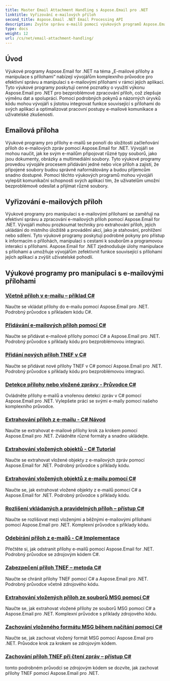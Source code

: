 ```yaml
---
title: Master Email Attachment Handling s Aspose.Email pro .NET
linktitle: Vyřizování e-mailových příloh
second_title: Aspose.Email .NET Email Processing API
description: Zvyšte správu e-mailů pomocí výukových programů Aspose.Email for .NET. Naučte se efektivnější zpracování, analýzy a statistiky založené na datech. Poskytuje se průvodce krok za krokem.
type: docs
weight: 12
url: /cs/net/email-attachment-handling/
---
```

## Úvod

Výukové programy Aspose.Email for .NET na téma „E-mailové přílohy a manipulace s přílohami“ nabízejí vývojářům komplexního průvodce pro efektivní správu a manipulaci s e-mailovými přílohami v rámci jejich aplikací. Tyto výukové programy poskytují cenné poznatky o využití výkonu Aspose.Email pro .NET pro bezproblémové zpracování příloh, což zlepšuje výměnu dat a spolupráci. Pomocí podrobných pokynů a názorných úryvků kódu mohou vývojáři s jistotou integrovat funkce související s přílohami do svých aplikací a optimalizovat pracovní postupy e-mailové komunikace a uživatelské zkušenosti.

## Emailová příloha

Výukové programy pro přílohy e-mailů se ponoří do složitosti začleňování příloh do e-mailových zpráv pomocí Aspose.Email for .NET. Vývojáři se mohou naučit, jak ke svým e-mailům připojovat různé typy souborů, jako jsou dokumenty, obrázky a multimediální soubory. Tyto výukové programy provedou vývojáře procesem přidávání jedné nebo více příloh a zajistí, že připojené soubory budou správně naformátovány a budou příjemcům snadno dostupné. Pomocí těchto výukových programů mohou vývojáři vylepšit komunikační schopnosti svých aplikací tím, že uživatelům umožní bezproblémově odesílat a přijímat různé soubory.

## Vyřizování e-mailových příloh

Výukové programy pro manipulaci s e-mailovými přílohami se zaměřují na efektivní správu a zpracování e-mailových příloh pomocí Aspose.Email for .NET. Vývojáři mohou prozkoumat techniky pro extrahování příloh, jejich ukládání do místního úložiště a provádění akcí, jako je stahování, prohlížení nebo sdílení. Tyto výukové programy poskytují podrobné pokyny pro přístup k informacím o přílohách, manipulaci s cestami k souborům a programovou interakci s přílohami. Aspose.Email for .NET zjednodušuje úlohy manipulace s přílohami a umožňuje vývojářům zefektivnit funkce související s přílohami jejich aplikací a zvýšit uživatelské pohodlí.

## Výukové programy pro manipulaci s e-mailovými přílohami
### [Včetně příloh v e-mailu – příklad C#](./including-attachments-in-email-csharp-example/)
Naučte se vkládat přílohy do e-mailu pomocí Aspose.Email pro .NET. Podrobný průvodce s příkladem kódu C#.
### [Přidávání e-mailových příloh pomocí C#](./adding-email-attachments-using-csharp/)
Naučte se přidávat e-mailové přílohy pomocí C# a Aspose.Email pro .NET. Podrobný průvodce s příklady kódu pro bezproblémovou integraci.
### [Přidání nových příloh TNEF v C#](./adding-new-tnef-attachments-in-csharp/)
Naučte se přidávat nové přílohy TNEF v C# pomocí Aspose.Email pro .NET. Podrobný průvodce s příklady kódu pro bezproblémovou integraci.
### [Detekce přílohy nebo vložené zprávy - Průvodce C#](./detecting-attachment-or-embedded-message-csharp-guide/)
Ovládněte přílohy e-mailů a vnořenou detekci zpráv v C# pomocí Aspose.Email pro .NET. Vylepšete práci se svými e-maily pomocí našeho komplexního průvodce.
### [Extrahování příloh z e-mailu - C# Návod](./extracting-attachments-from-email-csharp-walkthrough/)
Naučte se extrahovat e-mailové přílohy krok za krokem pomocí Aspose.Email pro .NET. Zvládněte různé formáty a snadno ukládejte.
### [Extrahování vložených objektů - C# Tutorial](./extracting-embedded-objects-csharp-tutorial/)
Naučte se extrahovat vložené objekty z e-mailových zpráv pomocí Aspose.Email for .NET. Podrobný průvodce s příklady kódu.
### [Extrahování vložených objektů z e-mailu pomocí C#](./extracting-embedded-objects-from-email-with-csharp/)
Naučte se, jak extrahovat vložené objekty z e-mailů pomocí C# a Aspose.Email for .NET. Podrobný průvodce s příklady kódu.
### [Rozlišení vkládaných a pravidelných příloh – přístup C#](./differentiating-inline-and-regular-attachments-csharp-approach/)
Naučte se rozlišovat mezi vloženými a běžnými e-mailovými přílohami pomocí Aspose.Email pro .NET. Komplexní průvodce s příklady kódu.
### [Odebírání příloh z e-mailů - C# Implementace](./removing-attachments-from-emails-csharp-implementation/)
Přečtěte si, jak odstranit přílohy e-mailů pomocí Aspose.Email for .NET. Podrobný průvodce se zdrojovým kódem C#.
### [Zabezpečení příloh TNEF – metoda C#](./safeguarding-tnef-attachments-csharp-method/)
Naučte se chránit přílohy TNEF pomocí C# a Aspose.Email pro .NET. Podrobný průvodce včetně zdrojového kódu.
### [Extrahování vložených příloh ze souborů MSG pomocí C#](./extracting-embedded-attachments-from-msg-files-using-csharp/)
Naučte se, jak extrahovat vložené přílohy ze souborů MSG pomocí C# a Aspose.Email pro .NET. Komplexní průvodce s příklady zdrojového kódu.
### [Zachování vloženého formátu MSG během načítání pomocí C#](./preserving-embedded-msg-format-during-load-with-csharp/)
Naučte se, jak zachovat vložený formát MSG pomocí Aspose.Email pro .NET. Průvodce krok za krokem se zdrojovým kódem.
### [Zachování příloh TNEF při čtení zpráv – přístup C#](./preserving-tnef-attachments-when-reading-messages-csharp-approach/)
tomto podrobném průvodci se zdrojovým kódem se dozvíte, jak zachovat přílohy TNEF pomocí Aspose.Email pro .NET.
